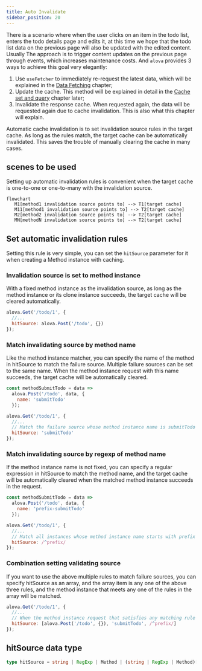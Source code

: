 ```yaml
---
title: Auto Invalidate
sidebar_position: 20
---
```


There is a scenario where when the user clicks on an item in the todo list, enters the todo details page and edits it, at this time we hope that the todo list data on the previous page will also be updated with the edited content. Usually The approach is to trigger content updates on the previous page through events, which increases maintenance costs. And `alova` provides 3 ways to achieve this goal very elegantly:

1. Use `useFetcher` to immediately re-request the latest data, which will be explained in the [Data Fetching](/tutorial/advanced/use-fetcher) chapter;
2. Update the cache. This method will be explained in detail in the [Cache set and query](/tutorial/cache/set-and-query) chapter later;
3. Invalidate the response cache. When requested again, the data will be requested again due to cache invalidation. This is also what this chapter will explain.

Automatic cache invalidation is to set invalidation source rules in the target cache. As long as the rules match, the target cache can be automatically invalidated. This saves the trouble of manually clearing the cache in many cases.

## scenes to be used

Setting up automatic invalidation rules is convenient when the target cache is one-to-one or one-to-many with the invalidation source.

```mermaid
flowchart
   M1[method1 invalidation source points to] --> T1[target cache]
   M11[method1 invalidation source points to] --> T2[target cache]
   M2[method2 invalidation source points to] --> T2[target cache]
   MN[methodN invalidation source points to] --> T2[target cache]
```

## Set automatic invalidation rules

Setting this rule is very simple, you can set the `hitSource` parameter for it when creating a Method instance with caching.

### Invalidation source is set to method instance

With a fixed method instance as the invalidation source, as long as the method instance or its clone instance succeeds, the target cache will be cleared automatically.

```javascript
alova.Get('/todo/1', {
  //...
  hitSource: alova.Post('/todo', {})
});
```

### Match invalidating source by method name

Like the method instance matcher, you can specify the name of the method in hitSource to match the failure source. Multiple failure sources can be set to the same name. When the method instance request with this name succeeds, the target cache will be automatically cleared.

```javascript
const methodSubmitTodo = data =>
  alova.Post('/todo', data, {
    name: 'submitTodo'
  });

alova.Get('/todo/1', {
  //...
  // Match the failure source whose method instance name is submitTodo
  hitSource: 'submitTodo'
});
```

### Match invalidating source by regexp of method name

If the method instance name is not fixed, you can specify a regular expression in hitSource to match the method name, and the target cache will be automatically cleared when the matched method instance succeeds in the request.

```javascript
const methodSubmitTodo = data =>
  alova.Post('/todo', data, {
    name: 'prefix-submitTodo'
  });

alova.Get('/todo/1', {
  //...
  // Match all instances whose method instance name starts with prefix
  hitSource: /^prefix/
});
```

### Combination setting validating source

If you want to use the above multiple rules to match failure sources, you can specify hitSource as an array, and the array item is any one of the above three rules, and the method instance that meets any one of the rules in the array will be matched.

```javascript
alova.Get('/todo/1', {
  //...
  // When the method instance request that satisfies any matching rule in the array succeeds, the cache will be invalidated
  hitSource: [alova.Post('/todo', {}), 'submitTodo', /^prefix/]
});
```

## hitSource data type

```typescript
type hitSource = string | RegExp | Method | (string | RegExp | Method)[];
```
